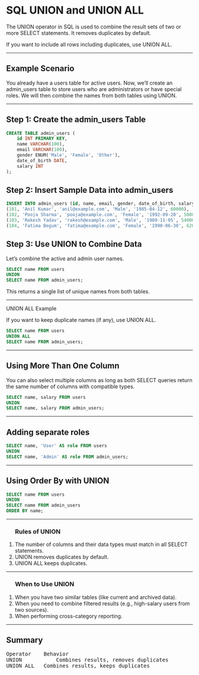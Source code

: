 # SQL UNION and UNION ALL

The UNION operator in SQL is used to combine the result sets of two or more SELECT statements. It removes duplicates by default. <br>

If you want to include all rows including duplicates, use UNION ALL.

<hr>

## Example Scenario

You already have a users table for active users. Now, we’ll create an admin_users table to store users who are administrators or have special roles. We will then combine the names from both tables using UNION.

<hr>

## Step 1: Create the admin_users Table

```sql
CREATE TABLE admin_users (
    id INT PRIMARY KEY,
    name VARCHAR(100),
    email VARCHAR(100),
    gender ENUM('Male', 'Female', 'Other'),
    date_of_birth DATE,
    salary INT
);
```

## Step 2: Insert Sample Data into admin_users

```sql
INSERT INTO admin_users (id, name, email, gender, date_of_birth, salary) VALUES
(101, 'Anil Kumar', 'anil@example.com', 'Male', '1985-04-12', 60000),
(102, 'Pooja Sharma', 'pooja@example.com', 'Female', '1992-09-20', 58000),
(103, 'Rakesh Yadav', 'rakesh@example.com', 'Male', '1989-11-05', 54000),
(104, 'Fatima Begum', 'fatima@example.com', 'Female', '1990-06-30', 62000);
```

## Step 3: Use UNION to Combine Data

Let’s combine the active and admin user names.

```sql
SELECT name FROM users
UNION
SELECT name FROM admin_users;
```

This returns a single list of unique names from both tables.

<hr>

UNION ALL Example

If you want to keep duplicate names (if any), use UNION ALL.

```sql
SELECT name FROM users
UNION ALL
SELECT name FROM admin_users;
```

<hr>

## Using More Than One Column

You can also select multiple columns as long as both SELECT queries return the same number of columns with compatible types.

```sql
SELECT name, salary FROM users
UNION
SELECT name, salary FROM admin_users;
```

<hr>

## Adding separate roles

```sql
SELECT name, 'User' AS role FROM users
UNION
SELECT name, 'Admin' AS role FROM admin_users;
```

<hr>

## Using Order By with UNION

```sql
SELECT name FROM users
UNION
SELECT name FROM admin_users
ORDER BY name;
```

<hr>

<ol>
<h3>Rules of UNION </h3>
<li>The number of columns and their data types must match in all SELECT statements.
<li>UNION removes duplicates by default.
<li>UNION ALL keeps duplicates.
</ol>

<hr>

<ol>
<h3>When to Use UNION </h3>
<li> When you have two similar tables (like current and archived data).
<li> When you need to combine filtered results (e.g., high-salary users from two sources).
<li> When performing cross-category reporting.
</ol>

<hr>

## Summary

<pre>
Operator 	Behavior
UNION 	        Combines results, removes duplicates
UNION ALL 	Combines results, keeps duplicates
</pre>
